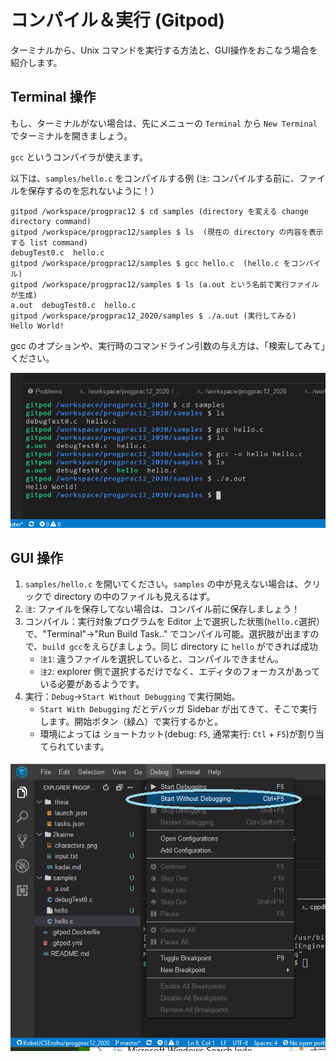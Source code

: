 # コンパイル＆実行 (Gitpod)

ターミナルから、Unix コマンドを実行する方法と、GUI操作をおこなう場合を紹介します。

## Terminal 操作

もし、ターミナルがない場合は、先にメニューの `Terminal` から `New Terminal` でターミナルを開きましょう。

`gcc` というコンパイラが使えます。

以下は、`samples/hello.c` をコンパイルする例 (`注`: コンパイルする前に、ファイルを保存するのを忘れないように！）


```
gitpod /workspace/progprac12 $ cd samples (directory を変える change directory command)
gitpod /workspace/progprac12/samples $ ls  (現在の directory の内容を表示する list command)
debugTest0.c  hello.c
gitpod /workspace/progprac12/samples $ gcc hello.c  (hello.c をコンパイル)
gitpod /workspace/progprac12/samples $ ls (a.out という名前で実行ファイルが生成)
a.out  debugTest0.c  hello.c
gitpod /workspace/progprac12_2020/samples $ ./a.out (実行してみる)
Hello World!
```

gcc のオプションや、実行時のコマンドライン引数の与え方は、「検索してみて」ください。

![terminal.png](terminal.png)

## GUI 操作

1. `samples/hello.c` を開いてください。`samples` の中が見えない場合は、クリックで directory の中のファイルも見えるはず。
2.  `注`: ファイルを保存してない場合は、コンパイル前に保存しましょう！
3. コンパイル：実行対象プログラムを Editor 上で選択した状態(`hello.c`選択）で、"Terminal"->"Run Build Task.." でコンパイル可能。選択肢が出ますので、`build gcc`をえらびましょう。同じ directory に `hello` ができれば成功
   * `注1`: 違うファイルを選択していると、コンパイルできません。
   * `注2`: explorer 側で選択するだけでなく、エディタのフォーカスがあっている必要があるようです。
4. 実行：`Debug`->`Start Without Debugging` で実行開始。
   * `Start With Debugging` だとデバッガ Sidebar が出てきて、そこで実行します。開始ボタン（緑△）で実行するかと。
   * 環境によっては ショートカット(debug: `F5`, 通常実行: `Ctl` + `F5`)が割り当てられています。

![gui.png](gui.png)

